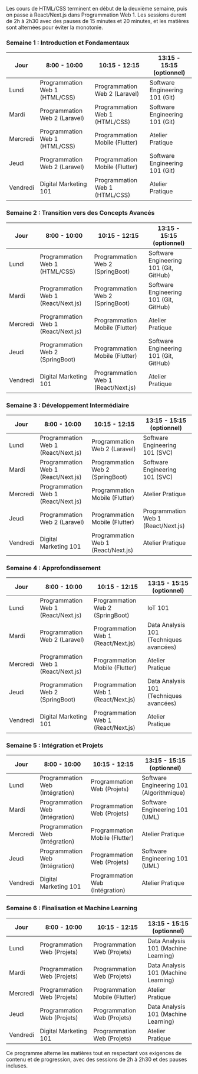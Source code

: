 Les cours de HTML/CSS terminent en début de la deuxième semaine, puis on passe à React/Next.js dans Programmation Web 1. Les sessions durent de 2h à 2h30 avec des pauses de 15 minutes et 20 minutes, et les matières sont alternées pour éviter la monotonie.

### Semaine 1 : Introduction et Fondamentaux

| Jour       | 8:00 - 10:00                         | 10:15 - 12:15                         | 13:15 - 15:15 (optionnel)              |
|------------|--------------------------------------|---------------------------------------|----------------------------------------|
| Lundi      | Programmation Web 1 (HTML/CSS)       | Programmation Web 2 (Laravel)         | Software Engineering 101 (Git)         |
| Mardi      | Programmation Web 2 (Laravel)        | Programmation Web 1 (HTML/CSS)        | Software Engineering 101 (Git)         |
| Mercredi   | Programmation Web 1 (HTML/CSS)       | Programmation Mobile (Flutter)        | Atelier Pratique                       |
| Jeudi      | Programmation Web 2 (Laravel)        | Programmation Mobile (Flutter)        | Software Engineering 101 (Git)         |
| Vendredi   | Digital Marketing 101                | Programmation Web 1 (HTML/CSS)        | Atelier Pratique                       |

### Semaine 2 : Transition vers des Concepts Avancés

| Jour       | 8:00 - 10:00                         | 10:15 - 12:15                         | 13:15 - 15:15 (optionnel)              |
|------------|--------------------------------------|---------------------------------------|----------------------------------------|
| Lundi      | Programmation Web 1 (HTML/CSS)       | Programmation Web 2 (SpringBoot)      | Software Engineering 101 (Git, GitHub) |
| Mardi      | Programmation Web 1 (React/Next.js)  | Programmation Web 2 (SpringBoot)      | Software Engineering 101 (Git, GitHub) |
| Mercredi   | Programmation Web 1 (React/Next.js)  | Programmation Mobile (Flutter)        | Atelier Pratique                       |
| Jeudi      | Programmation Web 2 (SpringBoot)     | Programmation Mobile (Flutter)        | Software Engineering 101 (Git, GitHub) |
| Vendredi   | Digital Marketing 101                | Programmation Web 1 (React/Next.js)   | Atelier Pratique                       |

### Semaine 3 : Développement Intermédiaire

| Jour       | 8:00 - 10:00                         | 10:15 - 12:15                         | 13:15 - 15:15 (optionnel)              |
|------------|--------------------------------------|---------------------------------------|----------------------------------------|
| Lundi      | Programmation Web 1 (React/Next.js)  | Programmation Web 2 (Laravel)         | Software Engineering 101 (SVC)         |
| Mardi      | Programmation Web 1 (React/Next.js)  | Programmation Web 2 (SpringBoot)      | Software Engineering 101 (SVC)         |
| Mercredi   | Programmation Web 1 (React/Next.js)  | Programmation Mobile (Flutter)        | Atelier Pratique                       |
| Jeudi      | Programmation Web 2 (Laravel)        | Programmation Mobile (Flutter)        | Programmation Web 1 (React/Next.js)    |
| Vendredi   | Digital Marketing 101                | Programmation Web 1 (React/Next.js)   | Atelier Pratique                       |

### Semaine 4 : Approfondissement

| Jour       | 8:00 - 10:00                         | 10:15 - 12:15                         | 13:15 - 15:15 (optionnel)              |
|------------|--------------------------------------|---------------------------------------|----------------------------------------|
| Lundi      | Programmation Web 1 (React/Next.js)  | Programmation Web 2 (SpringBoot)      | IoT 101                                |
| Mardi      | Programmation Web 2 (Laravel)        | Programmation Web 1 (React/Next.js)   | Data Analysis 101 (Techniques avancées)|
| Mercredi   | Programmation Web 1 (React/Next.js)  | Programmation Mobile (Flutter)        | Atelier Pratique                       |
| Jeudi      | Programmation Web 2 (SpringBoot)     | Programmation Web 1 (React/Next.js)   | Data Analysis 101 (Techniques avancées)|
| Vendredi   | Digital Marketing 101                | Programmation Web 1 (React/Next.js)   | Atelier Pratique                       |

### Semaine 5 : Intégration et Projets

| Jour       | 8:00 - 10:00                         | 10:15 - 12:15                         | 13:15 - 15:15 (optionnel)              |
|------------|--------------------------------------|---------------------------------------|----------------------------------------|
| Lundi      | Programmation Web (Intégration)      | Programmation Web (Projets)           | Software Engineering 101 (Algorithmique)|
| Mardi      | Programmation Web (Intégration)      | Programmation Web (Projets)           | Software Engineering 101 (UML)         |
| Mercredi   | Programmation Web (Intégration)      | Programmation Mobile (Flutter)        | Atelier Pratique                       |
| Jeudi      | Programmation Web (Intégration)      | Programmation Web (Projets)           | Software Engineering 101 (UML)         |
| Vendredi   | Digital Marketing 101                | Programmation Web (Intégration)       | Atelier Pratique                       |

### Semaine 6 : Finalisation et Machine Learning

| Jour       | 8:00 - 10:00                         | 10:15 - 12:15                         | 13:15 - 15:15 (optionnel)              |
|------------|--------------------------------------|---------------------------------------|----------------------------------------|
| Lundi      | Programmation Web (Projets)          | Programmation Web (Projets)           | Data Analysis 101 (Machine Learning)   |
| Mardi      | Programmation Web (Projets)          | Programmation Web (Projets)           | Data Analysis 101 (Machine Learning)   |
| Mercredi   | Programmation Web (Projets)          | Programmation Mobile (Flutter)        | Atelier Pratique                       |
| Jeudi      | Programmation Web (Projets)          | Programmation Web (Projets)           | Data Analysis 101 (Machine Learning)   |
| Vendredi   | Digital Marketing 101                | Programmation Web (Projets)           | Atelier Pratique                       |

Ce programme alterne les matières tout en respectant vos exigences de contenu et de progression, avec des sessions de 2h à 2h30 et des pauses incluses.
